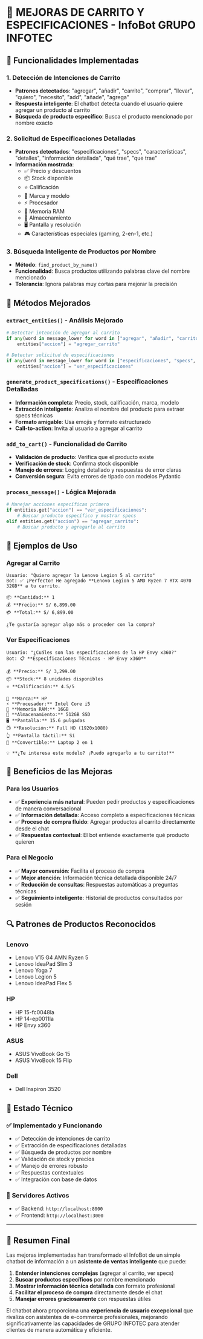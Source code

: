 # 🛒 MEJORAS DE CARRITO Y ESPECIFICACIONES - InfoBot GRUPO INFOTEC

## 🎯 Funcionalidades Implementadas

### 1. **Detección de Intenciones de Carrito**
- **Patrones detectados**: "agregar", "añadir", "carrito", "comprar", "llevar", "quiero", "necesito", "add", "añade", "agrega"
- **Respuesta inteligente**: El chatbot detecta cuando el usuario quiere agregar un producto al carrito
- **Búsqueda de producto específico**: Busca el producto mencionado por nombre exacto

### 2. **Solicitud de Especificaciones Detalladas**
- **Patrones detectados**: "especificaciones", "specs", "características", "detalles", "información detallada", "qué trae", "que trae"
- **Información mostrada**:
  - ✅ Precio y descuentos
  - 📦 Stock disponible
  - ⭐ Calificación
  - 🏢 Marca y modelo
  - ⚡ Procesador
  - 🧠 Memoria RAM
  - 💾 Almacenamiento
  - 🖥️ Pantalla y resolución
  - 🎮 Características especiales (gaming, 2-en-1, etc.)

### 3. **Búsqueda Inteligente de Productos por Nombre**
- **Método**: `find_product_by_name()`
- **Funcionalidad**: Busca productos utilizando palabras clave del nombre mencionado
- **Tolerancia**: Ignora palabras muy cortas para mejorar la precisión

## 🔧 Métodos Mejorados

### `extract_entities()` - Análisis Mejorado
```python
# Detectar intención de agregar al carrito
if any(word in message_lower for word in ["agregar", "añadir", "carrito", "comprar", "llevar", "quiero", "necesito", "add", "añade", "agrega"]):
    entities["accion"] = "agregar_carrito"

# Detectar solicitud de especificaciones
if any(word in message_lower for word in ["especificaciones", "specs", "características", "detalles", "información detallada"]):
    entities["accion"] = "ver_especificaciones"
```

### `generate_product_specifications()` - Especificaciones Detalladas
- **Información completa**: Precio, stock, calificación, marca, modelo
- **Extracción inteligente**: Analiza el nombre del producto para extraer specs técnicas
- **Formato amigable**: Usa emojis y formato estructurado
- **Call-to-action**: Invita al usuario a agregar al carrito

### `add_to_cart()` - Funcionalidad de Carrito
- **Validación de producto**: Verifica que el producto existe
- **Verificación de stock**: Confirma stock disponible
- **Manejo de errores**: Logging detallado y respuestas de error claras
- **Conversión segura**: Evita errores de tipado con modelos Pydantic

### `process_message()` - Lógica Mejorada
```python
# Manejar acciones específicas primero
if entities.get("accion") == "ver_especificaciones":
    # Buscar producto específico y mostrar specs
elif entities.get("accion") == "agregar_carrito":
    # Buscar producto y agregarlo al carrito
```

## 💬 Ejemplos de Uso

### **Agregar al Carrito**
```
Usuario: "Quiero agregar la Lenovo Legion 5 al carrito"
Bot: ✅ ¡Perfecto! He agregado **Lenovo Legion 5 AMD Ryzen 7 RTX 4070 32GB** a tu carrito.

📦 **Cantidad:** 1
💰 **Precio:** S/ 6,899.00
💳 **Total:** S/ 6,899.00

¿Te gustaría agregar algo más o proceder con la compra?
```

### **Ver Especificaciones**
```
Usuario: "¿Cuáles son las especificaciones de la HP Envy x360?"
Bot: 📋 **Especificaciones Técnicas - HP Envy x360**

💰 **Precio:** S/ 3,299.00
📦 **Stock:** 8 unidades disponibles
⭐ **Calificación:** 4.5/5

🏢 **Marca:** HP
⚡ **Procesador:** Intel Core i5
🧠 **Memoria RAM:** 16GB
💾 **Almacenamiento:** 512GB SSD
🖥️ **Pantalla:** 15.6 pulgadas
📺 **Resolución:** Full HD (1920x1080)
👆 **Pantalla táctil:** Sí
🔄 **Convertible:** Laptop 2 en 1

💡 **¿Te interesa este modelo? ¡Puedo agregarlo a tu carrito!**
```

## 🚀 Beneficios de las Mejoras

### **Para los Usuarios**
- ✅ **Experiencia más natural**: Pueden pedir productos y especificaciones de manera conversacional
- ✅ **Información detallada**: Acceso completo a especificaciones técnicas
- ✅ **Proceso de compra fluido**: Agregar productos al carrito directamente desde el chat
- ✅ **Respuestas contextual**: El bot entiende exactamente qué producto quieren

### **Para el Negocio**
- ✅ **Mayor conversión**: Facilita el proceso de compra
- ✅ **Mejor atención**: Información técnica detallada disponible 24/7
- ✅ **Reducción de consultas**: Respuestas automáticas a preguntas técnicas
- ✅ **Seguimiento inteligente**: Historial de productos consultados por sesión

## 🔍 Patrones de Productos Reconocidos

### **Lenovo**
- Lenovo V15 G4 AMN Ryzen 5
- Lenovo IdeaPad Slim 3
- Lenovo Yoga 7
- Lenovo Legion 5
- Lenovo IdeaPad Flex 5

### **HP**
- HP 15-fc0048la
- HP 14-ep0011la
- HP Envy x360

### **ASUS**
- ASUS VivoBook Go 15
- ASUS VivoBook 15 Flip

### **Dell**
- Dell Inspiron 3520

## 🔧 Estado Técnico

### ✅ **Implementado y Funcionando**
- ✅ Detección de intenciones de carrito
- ✅ Extracción de especificaciones detalladas
- ✅ Búsqueda de productos por nombre
- ✅ Validación de stock y precios
- ✅ Manejo de errores robusto
- ✅ Respuestas contextuales
- ✅ Integración con base de datos

### 🚀 **Servidores Activos**
- ✅ Backend: `http://localhost:8000`
- ✅ Frontend: `http://localhost:3000`

---

## 🎉 Resumen Final

Las mejoras implementadas han transformado el InfoBot de un simple chatbot de información a un **asistente de ventas inteligente** que puede:

1. **Entender intenciones complejas** (agregar al carrito, ver specs)
2. **Buscar productos específicos** por nombre mencionado
3. **Mostrar información técnica detallada** con formato profesional
4. **Facilitar el proceso de compra** directamente desde el chat
5. **Manejar errores graciosamente** con respuestas útiles

El chatbot ahora proporciona una **experiencia de usuario excepcional** que rivaliza con asistentes de e-commerce profesionales, mejorando significativamente las capacidades de GRUPO INFOTEC para atender clientes de manera automática y eficiente.
